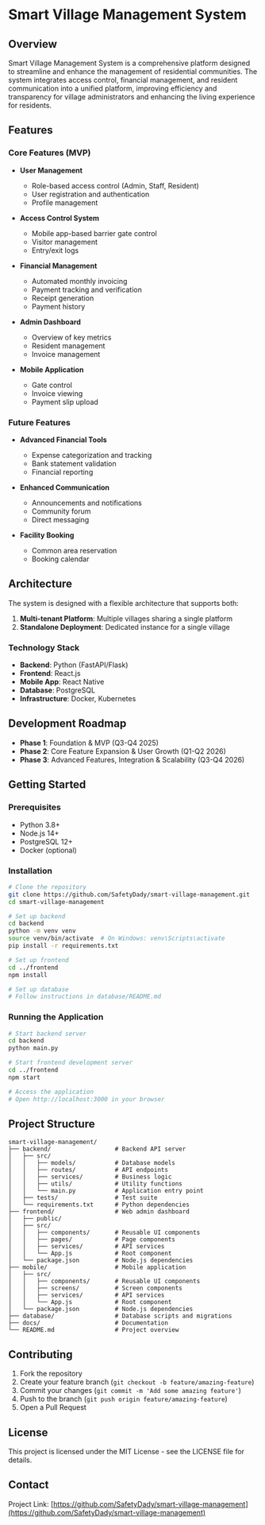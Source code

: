 # Smart Village Management System

## Overview

Smart Village Management System is a comprehensive platform designed to streamline and enhance the management of residential communities. The system integrates access control, financial management, and resident communication into a unified platform, improving efficiency and transparency for village administrators and enhancing the living experience for residents.

## Features

### Core Features (MVP)

- **User Management**
  - Role-based access control (Admin, Staff, Resident)
  - User registration and authentication
  - Profile management

- **Access Control System**
  - Mobile app-based barrier gate control
  - Visitor management
  - Entry/exit logs

- **Financial Management**
  - Automated monthly invoicing
  - Payment tracking and verification
  - Receipt generation
  - Payment history

- **Admin Dashboard**
  - Overview of key metrics
  - Resident management
  - Invoice management

- **Mobile Application**
  - Gate control
  - Invoice viewing
  - Payment slip upload

### Future Features

- **Advanced Financial Tools**
  - Expense categorization and tracking
  - Bank statement validation
  - Financial reporting

- **Enhanced Communication**
  - Announcements and notifications
  - Community forum
  - Direct messaging

- **Facility Booking**
  - Common area reservation
  - Booking calendar

## Architecture

The system is designed with a flexible architecture that supports both:

1. **Multi-tenant Platform**: Multiple villages sharing a single platform
2. **Standalone Deployment**: Dedicated instance for a single village

### Technology Stack

- **Backend**: Python (FastAPI/Flask)
- **Frontend**: React.js
- **Mobile App**: React Native
- **Database**: PostgreSQL
- **Infrastructure**: Docker, Kubernetes

## Development Roadmap

- **Phase 1**: Foundation & MVP (Q3-Q4 2025)
- **Phase 2**: Core Feature Expansion & User Growth (Q1-Q2 2026)
- **Phase 3**: Advanced Features, Integration & Scalability (Q3-Q4 2026)

## Getting Started

### Prerequisites

- Python 3.8+
- Node.js 14+
- PostgreSQL 12+
- Docker (optional)

### Installation

```bash
# Clone the repository
git clone https://github.com/SafetyDady/smart-village-management.git
cd smart-village-management

# Set up backend
cd backend
python -m venv venv
source venv/bin/activate  # On Windows: venv\Scripts\activate
pip install -r requirements.txt

# Set up frontend
cd ../frontend
npm install

# Set up database
# Follow instructions in database/README.md
```

### Running the Application

```bash
# Start backend server
cd backend
python main.py

# Start frontend development server
cd ../frontend
npm start

# Access the application
# Open http://localhost:3000 in your browser
```

## Project Structure

```
smart-village-management/
├── backend/                  # Backend API server
│   ├── src/
│   │   ├── models/           # Database models
│   │   ├── routes/           # API endpoints
│   │   ├── services/         # Business logic
│   │   ├── utils/            # Utility functions
│   │   └── main.py           # Application entry point
│   ├── tests/                # Test suite
│   └── requirements.txt      # Python dependencies
├── frontend/                 # Web admin dashboard
│   ├── public/
│   ├── src/
│   │   ├── components/       # Reusable UI components
│   │   ├── pages/            # Page components
│   │   ├── services/         # API services
│   │   └── App.js            # Root component
│   └── package.json          # Node.js dependencies
├── mobile/                   # Mobile application
│   ├── src/
│   │   ├── components/       # Reusable UI components
│   │   ├── screens/          # Screen components
│   │   ├── services/         # API services
│   │   └── App.js            # Root component
│   └── package.json          # Node.js dependencies
├── database/                 # Database scripts and migrations
├── docs/                     # Documentation
└── README.md                 # Project overview
```

## Contributing

1. Fork the repository
2. Create your feature branch (`git checkout -b feature/amazing-feature`)
3. Commit your changes (`git commit -m 'Add some amazing feature'`)
4. Push to the branch (`git push origin feature/amazing-feature`)
5. Open a Pull Request

## License

This project is licensed under the MIT License - see the LICENSE file for details.

## Contact

Project Link: [https://github.com/SafetyDady/smart-village-management](https://github.com/SafetyDady/smart-village-management)
